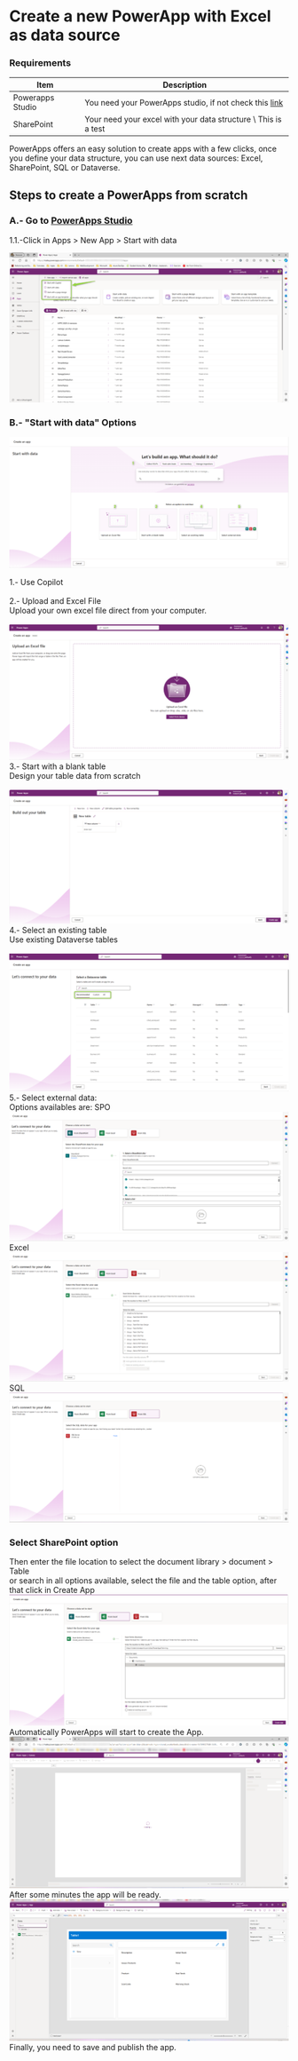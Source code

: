 # Create a new PowerApp with Excel as data source

### Requirements
| Item   | Description |
| ------ | ------ |
| Powerapps Studio | You need your PowerApps studio, if not check this [link](https://google.com) |
| SharePoint  | Your need your excel with your data structure \\ This is a test|

PowerApps offers an easy solution to create apps with a few clicks, once you define your data structure, you can use next data sources: Excel, SharePoint, SQL or Dataverse.

## Steps to create a PowerApps from scratch

### A.- Go to [PowerApps Studio](https://make.powerapps.com/)
1.1.-Click in Apps > New App > Start with data

![Step 1](/PowerApps/assets/Topic_1_CreateAnAppWithSource/NewAppHomePage.png)

### B.- "Start with data" Options

![Step 2](/PowerApps/assets/Topic_1_CreateAnAppWithSource/SelectSource.png)

1.- Use Copilot \
\
2.- Upload and Excel File\
Upload your own excel file direct from your computer.\
\
![Step 3](/PowerApps/assets/Topic_1_CreateAnAppWithSource/UploadFile.png)
3.- Start with a blank table\
Design your table data from scratch\
\
![Step 4](/PowerApps/assets/Topic_1_CreateAnAppWithSource/BuildOutYourTable.png)
4.- Select an existing table\
Use existing Dataverse tables \
\
![Step 5](/PowerApps/assets/Topic_1_CreateAnAppWithSource/SelectExistingTable.png)
5.- Select external data:\
Options availables are:
SPO\
![Step 7](/PowerApps/assets/Topic_1_CreateAnAppWithSource/ConnectFromSPO.png)
Excel\
![Step 8](/PowerApps/assets/Topic_1_CreateAnAppWithSource/ConnectFromExcel.png)
SQL
![Step 9](/PowerApps/assets/Topic_1_CreateAnAppWithSource/ConnectFromSQL.png)
### Select SharePoint option
Then enter the file location to select the document library > document > Table\
or search in all options available, select the file and the table option, after that click in Create App\
![Step 10](/PowerApps/assets/Topic_1_CreateAnAppWithSource/CreateanExcelApp.png)
Automatically PowerApps will start to create the App.
![Step 11](/PowerApps/assets/Topic_1_CreateAnAppWithSource/CreatingAutomaticPowerApp.png)
After some minutes the app will be ready.
![Step 12](/PowerApps/assets/Topic_1_CreateAnAppWithSource/PowerAppFinalWithExcel.png)
Finally, you need to save and publish the app.


